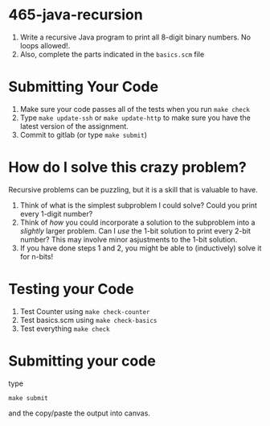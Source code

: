 # 465-java-recursion

1. Write a recursive Java program to print all 8-digit binary numbers.  No loops allowed!. 
2. Also, complete the parts indicated in the `basics.scm` file 

# Submitting Your Code
1. Make sure your code passes all of the tests when you run `make check` 
2. Type `make update-ssh`  or  `make update-http` to make sure you have the latest version of the assignment. 
3. Commit to gitlab (or type `make submit`)

# How do I solve this crazy problem?
Recursive problems can be puzzling, but it is a skill that is valuable to have. 
1.  Think of what is the simplest subproblem I could solve? Could you print every 1-digit number? 
2.  Think of _how_ you could incorporate a solution to the subproblem into a _slightly_ larger problem. Can I _use_ the 1-bit solution to print every 2-bit number?  This may involve minor asjustments to the 1-bit solution. 
3.  If you have done steps 1 and 2, you might be able to (inductively) solve it for n-bits!  


# Testing  your Code

1.  Test Counter using `make check-counter`
2.  Test basics.scm using `make check-basics`
3.  Test everything `make check`

# Submitting your code
type 
```
make submit
```
and the copy/paste the output into canvas. 